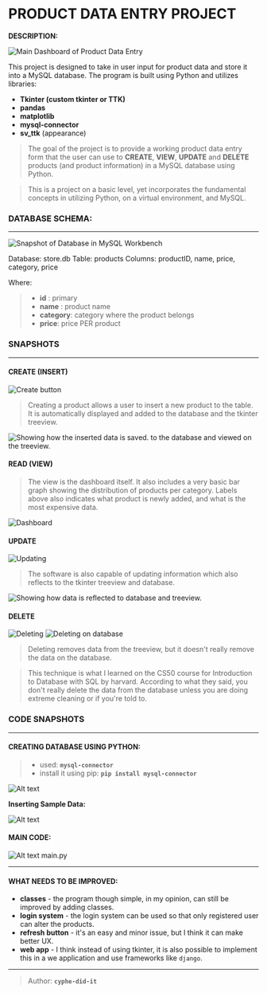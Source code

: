 # PRODUCT DATA ENTRY PROJECT
__DESCRIPTION:__

![Main Dashboard of Product Data Entry](snapshots/home.png)

This project is designed to take in user input for product data and store it into a MySQL database. The program is built using Python and utilizes libraries: 
* **Tkinter (custom tkinter or TTK)**
* **pandas**
* **matplotlib**
* **mysql-connector**
* **sv_ttk** (appearance)

> The goal of the project is to provide a working product data entry form that the user can use to **CREATE**, **VIEW**, **UPDATE** and **DELETE** products (and product information) in a MySQL database using Python.

> This is a project on a basic level, yet incorporates the fundamental concepts in utilizing Python, on a virtual environment, and MySQL.

### DATABASE SCHEMA:
---
![Snapshot of Database in MySQL Workbench](snapshots/mysqldb.png)

Database: store.db
Table: products
Columns: productID, name, price, category, price

Where:
> * **id** : primary
> * **name** : product name
> * **category**: category where the product belongs
> * **price**: price PER product

### SNAPSHOTS
----

#### CREATE (INSERT)

![Create button](snapshots/create.png)

> Creating a product allows a user to insert a new product to the table. It is automatically displayed and added to the database and the tkinter treeview.

![Showing how the inserted data is saved. to the database and viewed on the treeview.](snapshots/create-insert.png)



#### READ (VIEW)

> The view is the dashboard itself. It also includes a very basic bar graph showing the distribution of products per category. Labels above also indicates what product is newly added, and what is the most expensive data.

![Dashboard](snapshots/vis.png)

#### UPDATE

![Updating](snapshots/update.png)

> The software is also capable of updating information which also reflects to the tkinter treeview and database.

![Showing how data is reflected to database and treeview.](snapshots/update2.png)

#### DELETE

![Deleting](snapshots/delete.png)
![Deleting on database](snapshots/delete2.png)

> Deleting removes data from the treeview, but it doesn't really remove the data on the database. 

> This technique is what I learned on the CS50 course for Introduction to Database with SQL by harvard. According to what they said, you don't really delete the data from the database unless you are doing extreme cleaning or if you're told to.

### CODE SNAPSHOTS
----


#### CREATING DATABASE USING PYTHON:

> * used: **`mysql-connector`**
> * install it using pip: **`pip install mysql-connector`**

![Alt text](snapshots/createdb.png)

**Inserting Sample Data:**

![Alt text](snapshots/insertdb.png)

#### MAIN CODE:

![Alt text](snapshots/main.png)
main.py

----
#### WHAT NEEDS TO BE IMPROVED:
* **classes** - the program though simple, in my opinion, can still be improved by adding classes. 
* **login system** - the login system can be used so that only registered user can alter the products.
* **refresh button** - it's an easy and minor issue, but I think it can make better UX.
* **web app** - I think instead of using tkinter, it is also possible to implement this in a we application and use frameworks like  `django`.

---

> Author: **`cyphe-did-it`**